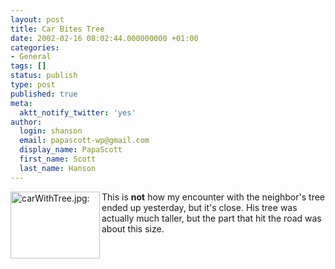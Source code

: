 ```yaml
---
layout: post
title: Car Bites Tree
date: 2002-02-16 08:02:44.000000000 +01:00
categories:
- General
tags: []
status: publish
type: post
published: true
meta:
  aktt_notify_twitter: 'yes'
author:
  login: shanson
  email: papascott-wp@gmail.com
  display_name: PapaScott
  first_name: Scott
  last_name: Hanson
---
```

<p><img src="http://www.papascott.de/wordpress/wp-content/uploads/2002/02/carWithTree.jpg" height="107" width="143" border="0" alt="carWithTree.jpg: " align="left" /> This is <b>not</b> how my encounter with the neighbor's tree ended up yesterday, but it's close. His tree was actually much taller, but the part that hit the road was about this size.</p>
